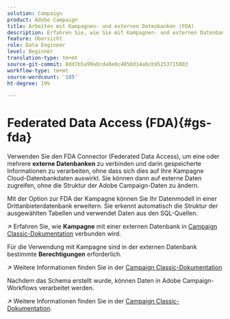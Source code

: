 ```yaml
---
solution: Campaign
product: Adobe Campaign
title: Arbeiten mit Kampagnen- und externen Datenbanken (FDA)
description: Erfahren Sie, wie Sie mit Kampagnen- und externen Datenbanken arbeiten können
feature: Übersicht
role: Data Engineer
level: Beginner
translation-type: tm+mt
source-git-commit: 8dd7b5a99a0cda0e0c4850d14a6cb95253715803
workflow-type: tm+mt
source-wordcount: '185'
ht-degree: 19%

---
```


# Federated Data Access (FDA){#gs-fda}

Verwenden Sie den FDA Connector (Federated Data Access), um eine oder mehrere **externe Datenbanken** zu verbinden und darin gespeicherte Informationen zu verarbeiten, ohne dass sich dies auf Ihre Kampagne Cloud-Datenbankdaten auswirkt. Sie können dann auf externe Daten zugreifen, ohne die Struktur der Adobe Campaign-Daten zu ändern.

Mit der Option zur FDA der Kampagne können Sie Ihr Datenmodell in einer Drittanbieterdatenbank erweitern. Sie erkennt automatisch die Struktur der ausgewählten Tabellen und verwendet Daten aus den SQL-Quellen.

:arrow_upper_right: Erfahren Sie, wie **Kampagne** mit einer externen Datenbank in [Campaign Classic-Dokumentation](https://experienceleague.adobe.com/docs/campaign-classic/using/installing-campaign-classic/accessing-external-database/configure-fda/config-databases/configure-fda.html) verbunden wird.

Für die Verwendung mit Kampagne sind in der externen Datenbank bestimmte **Berechtigungen** erforderlich.

:arrow_upper_right: Weitere Informationen finden Sie in der [Campaign Classic-Dokumentation](https://experienceleague.adobe.com/docs/campaign-classic/using/installing-campaign-classic/accessing-external-database/configure-fda/remote-database-access-rights.html)

Nachdem das Schema erstellt wurde, können Daten in Adobe Campaign-Workflows verarbeitet werden.

:arrow_upper_right: Weitere Informationen finden Sie in der [Campaign Classic-Dokumentation](https://experienceleague.adobe.com/docs/campaign-classic/using/automating-with-workflows/advanced-management/accessing-an-external-database--fda-.html).